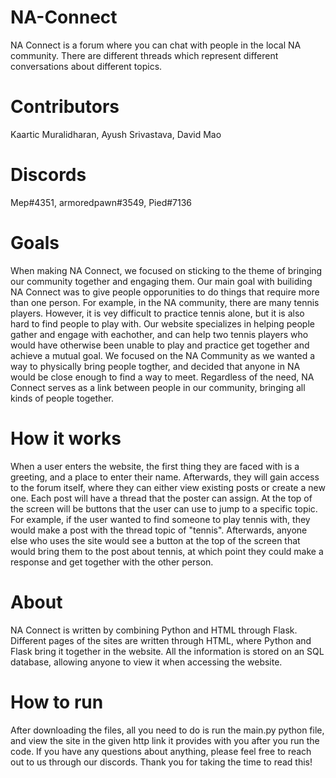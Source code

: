 # NA-Connect
NA Connect is a forum where you can chat with people in the local NA community. There are different threads which represent different conversations about different topics.

# Contributors
Kaartic Muralidharan, Ayush Srivastava, David Mao
# Discords
Mep#4351, armoredpawn#3549, Pied#7136

# Goals
When making NA Connect, we focused on sticking to the theme of bringing our community together and engaging them. Our main goal with builiding NA Connect was to give people opporunities to do things that require more than one person. For example, in the NA community, there are many tennis players. However, it is vey difficult to practice tennis alone, but it is also hard to find people to play with. Our website specializes in helping people gather and engage with eachother, and can help two tennis players who would have otherwise been unable to play and practice get together and achieve a mutual goal. We focused on the NA Community as we wanted a way to physically bring people togther, and decided that anyone in NA would be close enough to find a way to meet. Regardless of the need, NA Connect serves as a link between people in our community, bringing all kinds of people together. 

# How it works
When a user enters the website, the first thing they are faced with is a greeting, and a place to enter their name. Afterwards, they will gain access to the forum itself, where they can either view existing posts or create a new one. Each post will have a thread that the poster can assign. At the top of the screen will be buttons that the user can use to jump to a specific topic. For example, if the user wanted to find someone to play tennis with, they would make a post with the thread topic of "tennis". Afterwards, anyone else who uses the site would see a button at the top of the screen that would bring them to the post about tennis, at which point they could make a response and get together with the other person.

# About
NA Connect is written by combining Python and HTML through Flask. Different pages of the sites are written through HTML, where Python and Flask bring it together in the website. All the information is stored on an SQL database, allowing anyone to view it when accessing the website.

# How to run
After downloading the files, all you need to do is run the main.py python file, and view the site in the given http link it provides with you after you run the code. If you have any questions about anything, please feel free to reach out to us through our discords. Thank you for taking the time to read this!
